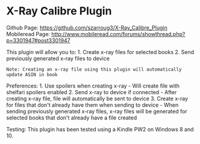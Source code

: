 # X-Ray Calibre Plugin

Github Page: https://github.com/szarroug3/X-Ray_Calibre_Plugin
Mobileread Page: http://www.mobileread.com/forums/showthread.php?p=3301947#post3301947

This plugin will allow you to:
	1. Create x-ray files for selected books
	2. Send previously generated x-ray files to device

	Note: Creating an x-ray file using this plugin will automatically update ASIN in book

Preferences:
	1. Use spoilers when creating x-ray
		- Will create file with shelfari spoilers enabled
	2. Send x-ray to device if connected
		- After creating x-ray file, file will automatically be sent to device
	3. Create x-ray for files that don't already have them when sending to device
		- When sending previously generated x-ray files, x-ray files will be generated for selected books that don't already have a file created

Testing:
	This plugin has been tested using a Kindle PW2 on Windows 8 and 10.